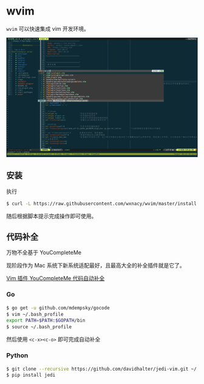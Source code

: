 # wvim

`wvim` 可以快速集成 vim 开发环境。

![wvim-preview](docs/images/wvim-preview.png)

<!-- TODO 安装字体 -->

## 安装

执行

```bash
$ curl -L https://raw.githubusercontent.com/wxnacy/wvim/master/install | bash
```

随后根据脚本提示完成操作即可使用。

## 代码补全

万物不全基于 YouCompleteMe

现阶段作为 Mac 系统下新系统适配最好，且最高大全的补全插件就是它了。

[Vim 插件 YouCompleteMe 代码自动补全](https://wxnacy.com/2017/09/22/vim-plugin-youcompleteme/)

### Go

```bash
$ go get -u github.com/mdempsky/gocode
$ vim ~/.bash_profile
export PATH=$PATH:$GOPATH/bin
$ source ~/.bash_profile
```

然后使用 `<c-x><c-o>` 即可完成自动补全

### Python

```bash
$ git clone --recursive https://github.com/davidhalter/jedi-vim.git ~/.vim/bundle/jedi-vim
$ pip install jedi
```
